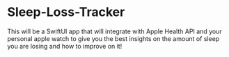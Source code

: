 # Sleep-Loss-Tracker

This will be a SwiftUI app that will integrate with Apple Health API and your personal apple watch to give you the best insights on the amount of sleep you are losing and how to improve on it!
